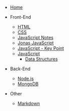 <!-- docs/_sidebar.md -->

- [Home](README)

- Front-End

  - [HTML](frontend/HTML)
  - [CSS](frontend/CSS)
  - [JavaScript Notes](frontend/JavaScript)
  - [Jonas JavaScript](frontend/CompleteJS)
  - [JavaScript - Key Point](frontend/JS_KeyPoint)
  - [JavaScript](frontend\JavaScript)
    - [Data Structures](frontend\JavaScript\Data_Structures.md)

- Back-End

  - [Node.js](backend/Node.js)
  - [MongoDB](backend/MongoDB)

- Other
  - [Markdown](other/Markdown)
